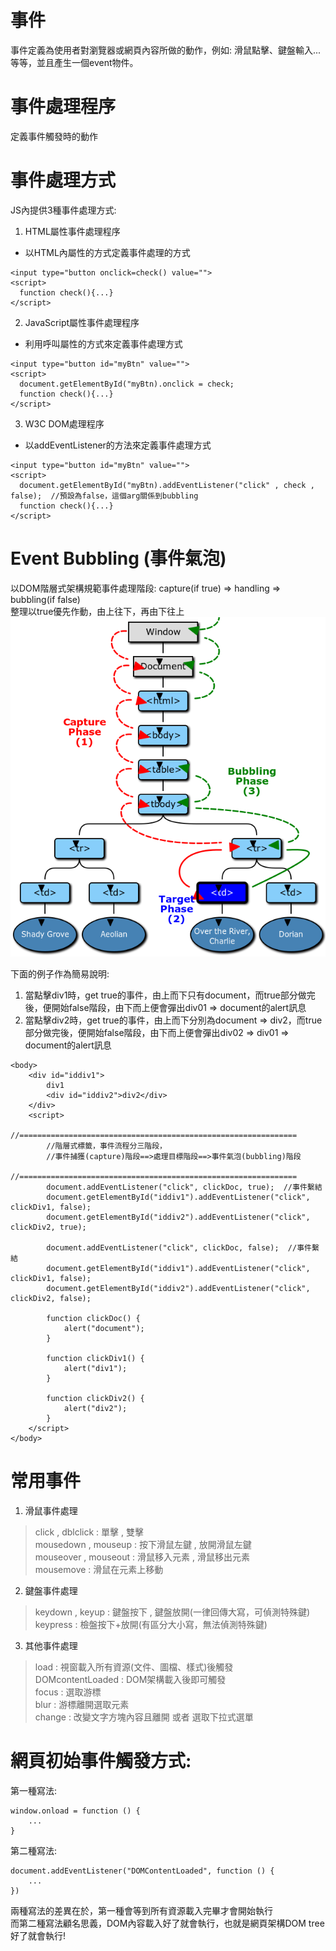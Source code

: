 # 事件
事件定義為使用者對瀏覽器或網頁內容所做的動作，例如: 滑鼠點擊、鍵盤輸入...等等，並且產生一個event物件。  

# 事件處理程序
定義事件觸發時的動作

# 事件處理方式
JS內提供3種事件處理方式:  
1. HTML屬性事件處理程序
  - 以HTML內屬性的方式定義事件處理的方式
  ```
  <input type="button onclick=check() value="">
  <script>
    function check(){...}
  </script>
  ```
2. JavaScript屬性事件處理程序
  - 利用呼叫屬性的方式來定義事件處理方式
  ```
  <input type="button id="myBtn" value="">
  <script>
    document.getElementById("myBtn).onclick = check;
    function check(){...}
  </script>
  ```
3. W3C DOM處理程序
  - 以addEventListener的方法來定義事件處理方式
  ```
  <input type="button id="myBtn" value="">
  <script>
    document.getElementById("myBtn).addEventListener("click" , check , false);  //預設為false，這個arg關係到bubbling
    function check(){...}
  </script>
  ```

# Event Bubbling (事件氣泡)
以DOM階層式架構規範事件處理階段:  capture(if true) => handling => bubbling(if false)  
整理以true優先作動，由上往下，再由下往上  
![Image](https://github.com/EnasVen/JavaScript/blob/main/eventflow.png)

下面的例子作為簡易說明:  
1. 當點擊div1時，get true的事件，由上而下只有document，而true部分做完後，便開始false階段，由下而上便會彈出div01 => document的alert訊息  
2. 當點擊div2時，get true的事件，由上而下分別為document => div2，而true部分做完後，便開始false階段，由下而上便會彈出div02 => div01 => document的alert訊息  

```
<body>
    <div id="iddiv1">
		div1
		<div id="iddiv2">div2</div>
    </div>
    <script>
        //==============================================================
        //階層式標籤，事件流程分三階段，
        //事件捕獲(capture)階段==>處理目標階段==>事件氣泡(bubbling)階段
        //==============================================================
        document.addEventListener("click", clickDoc, true);  //事件繫結
        document.getElementById("iddiv1").addEventListener("click", clickDiv1, false);
        document.getElementById("iddiv2").addEventListener("click", clickDiv2, true);

        document.addEventListener("click", clickDoc, false);  //事件繫結
        document.getElementById("iddiv1").addEventListener("click", clickDiv1, false);
        document.getElementById("iddiv2").addEventListener("click", clickDiv2, false);

        function clickDoc() {
            alert("document");
        }

        function clickDiv1() {
            alert("div1");
        }

        function clickDiv2() {
            alert("div2");
        }
    </script>
</body>
```
  
# 常用事件
1. 滑鼠事件處理 
> click , dblclick : 單擊 , 雙擊  
> mousedown , mouseup : 按下滑鼠左鍵 , 放開滑鼠左鍵  
> mouseover , mouseout : 滑鼠移入元素 , 滑鼠移出元素  
> mousemove : 滑鼠在元素上移動  
2. 鍵盤事件處理
> keydown , keyup : 鍵盤按下 , 鍵盤放開(一律回傳大寫，可偵測特殊鍵)  
> keypress : 檢盤按下+放開(有區分大小寫，無法偵測特殊鍵)  
3. 其他事件處理
> load : 視窗載入所有資源(文件、圖檔、樣式)後觸發  
> DOMcontentLoaded : DOM架構載入後即可觸發  
> focus : 選取游標  
> blur : 游標離開選取元素  
> change : 改變文字方塊內容且離開 或者 選取下拉式選單  

# 網頁初始事件觸發方式:
第一種寫法:
```
window.onload = function () { 
	...
}
```

第二種寫法:
```
document.addEventListener("DOMContentLoaded", function () {
	...
})
```

兩種寫法的差異在於，第一種會等到所有資源載入完畢才會開始執行  
而第二種寫法顧名思義，DOM內容載入好了就會執行，也就是網頁架構DOM tree好了就會執行!  
